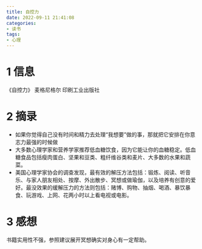 ```yaml
---
title: 自控力
date: 2022-09-11 21:41:08
categories: 
- 读书
tags: 
- 心理
---
```


# 1 信息

《自控力》 麦格尼格尔 印刷工业出版社

# 2 摘录

- 如果你觉得自己没有时间和精力去处理“我想要”做的事，那就把它安排在你意志力最强的时候做
- 大多数心理学家和营养学家推荐低血糖饮食，因为它能让你的血糖稳定。低血糖食品包括瘦肉蛋白、坚果和豆类、粗纤维谷类和麦片、大多数的水果和蔬菜。
- 美国心理学家协会的调查发现，最有效的解压方法包括：锻炼、阅读、听音乐、与家人朋友相处、按摩、外出散步、冥想或做瑜伽，以及培养有创意的爱好。最没效果的缓解压力的方法则包括：赌博、购物、抽烟、喝酒、暴饮暴食、玩游戏、上网、花两小时以上看电视或电影。

# 3 感想

书籍实用性不强，参照建议展开冥想确实对身心有一定帮助。
